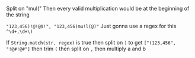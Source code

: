 Split on "mul("
Then every valid multiplication would be at the beginning of the string

`"123,456)!@!@$!", "123,456)mu!l(@)"`
Just gonna use a regex for this `^\d+,\d+\)`

If `String.match(str, regex)` is true then
split on `)` to get `["(123,456", "!@#!@#"]`
then trim `(`
then split on `,`
then multiply a and b